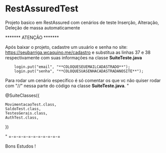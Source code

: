 # RestAssuredTest
Projeto basico em RestAssured com cenários de teste Inserção, Alteração, Deleção de massa automaticamente

*******  ATENÇÃO   *******

Após baixar o projeto, cadastre um usuário e senha no site:  https://seubarriga.wcaquino.me/cadastro
e substitua as linhas 37 e 38 respectivamente com suas informações na classe **SuiteTeste.java**

		login.put("email", "**COLOQUESEUEMAILCADASTRADO**");
		login.put("senha", "**COLOQUESUASENHACADASTRADANOSITE**");

Para rodar um cenário específico é só comentar os que vc não quiser rodar com "//" nessa parte do código na classe **SuiteTeste.java**.
"

@SuiteClasses({
	
	MovimentacaoTest.class,
	SaldoTest.class,
	TestesGerais.class,
	AuthTest.class,
})

"
=-=-=-=-=-=-=-=-=-=-=

Bons Estudos !   
